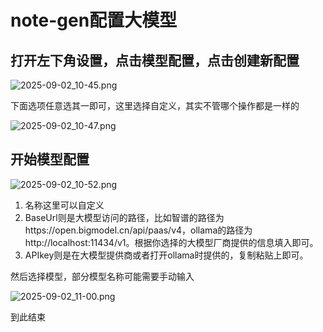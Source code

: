 # note-gen配置大模型

## 打开左下角设置，点击模型配置，点击创建新配置

![2025-09-02_10-45.png](https://cdn.jsdelivr.net/gh/zilong-ding/note-gen-image-sync@main/cda0a884-189e-4ec7-8c11-63dbfee53d10.png)

下面选项任意选其一即可，这里选择自定义，其实不管哪个操作都是一样的

![2025-09-02_10-47.png](https://cdn.jsdelivr.net/gh/zilong-ding/note-gen-image-sync@main/b1031899-7d3c-4ae2-96c9-80c567f3429f.png)

## 开始模型配置

![2025-09-02_10-52.png](https://cdn.jsdelivr.net/gh/zilong-ding/note-gen-image-sync@main/b5aeffaa-462a-4aa5-b95c-28c37a5567e9.png)

1. 名称这里可以自定义
2. BaseUrl则是大模型访问的路径，比如智谱的路径为https://open.bigmodel.cn/api/paas/v4，ollama的路径为http://localhost:11434/v1。根据你选择的大模型厂商提供的信息填入即可。
3. APIkey则是在大模型提供商或者打开ollama时提供的，复制粘贴上即可。

然后选择模型，部分模型名称可能需要手动输入

![2025-09-02_11-00.png](https://cdn.jsdelivr.net/gh/zilong-ding/note-gen-image-sync@main/f306595b-6794-4ed6-94c4-c94386284e23.png)

















到此结束
